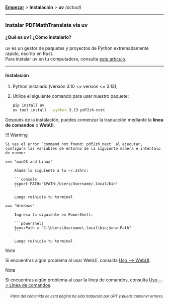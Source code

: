 [**Empezar**](./empezar.md) > **Instalación** > **uv** _(actual)_

---

### Instalar PDFMathTranslate via uv

#### ¿Qué es uv? ¿Cómo instalarlo?

uv es un gestor de paquetes y proyectos de Python extremadamente rápido, escrito en Rust.
<br>
Para instalar uv en tu computadora, consulta [este artículo](https://docs.astral.sh/uv/getting-started/installation/).

---

#### Instalación

1. Python instalado (versión 3.10 <= versión <= 3.13);

2. Utilice el siguiente comando para usar nuestro paquete:

    ```bash
    pip install uv
    uv tool install --python 3.13 pdf2zh-next
    ```

Después de la instalación, puedes comenzar la traducción mediante la **línea de comandos** o **WebUI**.

!!! Warning

    Si ves el error `command not found: pdf2zh_next` al ejecutar, configura las variables de entorno de la siguiente manera e inténtalo de nuevo:

    === "macOS and Linux"

        Añade lo siguiente a tu ~/.zshrc:

        ```console
        export PATH="$PATH:/Users/Username/.local/bin"
        ```

        Luego reinicia tu terminal

    === "Windows"

        Ingresa lo siguiente en PowerShell:

        ```powershell
        $env:Path = "C:\Users\Username\.local\bin;$env:Path"
        ```

        Luego reinicia tu terminal

> [!NOTE]
> Si encuentras algún problema al usar WebUI, consulta [Uso --> WebUI](./USAGE_webui.md).

> [!NOTE]
> Si encuentras algún problema al usar la línea de comandos, consulta [Uso --> Línea de comandos](./USAGE_commandline.md).

<div align="right"> 
<h6><small>Parte del contenido de esta página ha sido traducido por GPT y puede contener errores.</small></h6>